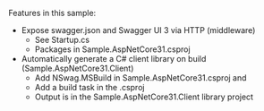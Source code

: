 ﻿Features in this sample: 

- Expose swagger.json and Swagger UI 3 via HTTP (middleware)
    - See Startup.cs
    - Packages in Sample.AspNetCore31.csproj
- Automatically generate a C# client library on build (Sample.AspNetCore31.Client)
    - Add NSwag.MSBuild in Sample.AspNetCore31.csproj and
    - Add a build task in the .csproj
    - Output is in the Sample.AspNetCore31.Client library project